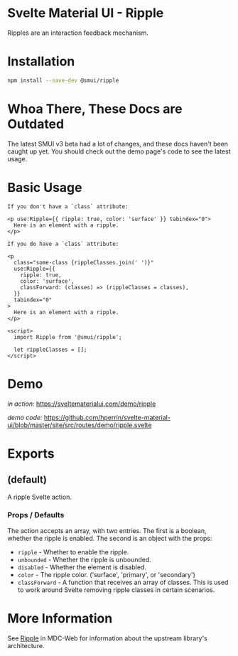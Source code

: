 # Svelte Material UI - Ripple

Ripples are an interaction feedback mechanism.

# Installation

```sh
npm install --save-dev @smui/ripple
```

# Whoa There, These Docs are Outdated

The latest SMUI v3 beta had a lot of changes, and these docs haven't been caught up yet. You should check out the demo page's code to see the latest usage.

# Basic Usage

```svelte
If you don't have a `class` attribute:

<p use:Ripple={{ ripple: true, color: 'surface' }} tabindex="0">
  Here is an element with a ripple.
</p>

If you do have a `class` attribute:

<p
  class="some-class {rippleClasses.join(' ')}"
  use:Ripple={{
    ripple: true,
    color: 'surface',
    classForward: (classes) => (rippleClasses = classes),
  }}
  tabindex="0"
>
  Here is an element with a ripple.
</p>

<script>
  import Ripple from '@smui/ripple';

  let rippleClasses = [];
</script>
```

# Demo

_in action:_ https://sveltematerialui.com/demo/ripple

_demo code:_ https://github.com/hperrin/svelte-material-ui/blob/master/site/src/routes/demo/ripple.svelte

# Exports

## (default)

A ripple Svelte action.

### Props / Defaults

The action accepts an array, with two entries. The first is a boolean, whether the ripple is enabled. The second is an object with the props:

- `ripple` - Whether to enable the ripple.
- `unbounded` - Whether the ripple is unbounded.
- `disabled` - Whether the element is disabled.
- `color` - The ripple color. ('surface', 'primary', or 'secondary')
- `classForward` - A function that receives an array of classes. This is used to work around Svelte removing ripple classes in certain scenarios.

# More Information

See [Ripple](https://github.com/material-components/material-components-web/tree/v10.0.0/packages/mdc-ripple) in MDC-Web for information about the upstream library's architecture.
